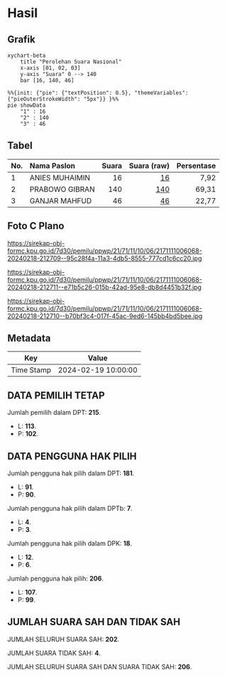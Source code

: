# Hasil

## Grafik

```mermaid
xychart-beta
    title "Perolehan Suara Nasional"
    x-axis [01, 02, 03]
    y-axis "Suara" 0 --> 140
    bar [16, 140, 46]
```

```mermaid
%%{init: {"pie": {"textPosition": 0.5}, "themeVariables": {"pieOuterStrokeWidth": "5px"}} }%%
pie showData
    "1" : 16
    "2" : 140
    "3" : 46
```

## Tabel

| No. | Nama Paslon    | Suara | Suara (raw) | Persentase |
|:--- |:-------------- | -----:| -----------:| ----------:|
| 1   | ANIES MUHAIMIN | 16    | [16][p-1]   | 7,92       |
| 2   | PRABOWO GIBRAN | 140   | [140][p-2]  | 69,31      |
| 3   | GANJAR MAHFUD  | 46    | [46][p-3]   | 22,77      |


[p-1]: https://github.com/gigit-pemilu/pemilu-2024/blob/main/pilpres/hitung-suara/sub/21-kepulauan-riau/sub/71-kota-batam/sub/11-sagulung/sub/1006-sungai-pelunggut/sub/068-tps/sub/paslon-1.txt
[p-2]: https://github.com/gigit-pemilu/pemilu-2024/blob/main/pilpres/hitung-suara/sub/21-kepulauan-riau/sub/71-kota-batam/sub/11-sagulung/sub/1006-sungai-pelunggut/sub/068-tps/sub/paslon-2.txt
[p-3]: https://github.com/gigit-pemilu/pemilu-2024/blob/main/pilpres/hitung-suara/sub/21-kepulauan-riau/sub/71-kota-batam/sub/11-sagulung/sub/1006-sungai-pelunggut/sub/068-tps/sub/paslon-3.txt

## Foto C Plano

https://sirekap-obj-formc.kpu.go.id/7d30/pemilu/ppwp/21/71/11/10/06/2171111006068-20240218-212709--95c28f4a-11a3-4db5-8555-777cd1c6cc20.jpg

https://sirekap-obj-formc.kpu.go.id/7d30/pemilu/ppwp/21/71/11/10/06/2171111006068-20240218-212711--e71b5c26-015b-42ad-95e8-db8d4451b32f.jpg

https://sirekap-obj-formc.kpu.go.id/7d30/pemilu/ppwp/21/71/11/10/06/2171111006068-20240218-212710--b70bf3c4-017f-45ac-9ed6-145bb4bd5bee.jpg


## Metadata

| Key        | Value               |
| ---------- | ------------------- |
| Time Stamp | 2024-02-19 10:00:00 |


## DATA PEMILIH TETAP

Jumlah pemilih dalam DPT: **215**.
 * L: **113**.
 * P: **102**.

## DATA PENGGUNA HAK PILIH

Jumlah pengguna hak pilih dalam DPT: **181**.
 * L: **91**.
 * P: **90**.

Jumlah pengguna hak pilih dalam DPTb: **7**.
 * L: **4**.
 * P: **3**.

Jumlah pengguna hak pilih dalam DPK: **18**.
 * L: **12**.
 * P: **6**.

Jumlah pengguna hak pilih: **206**.
 * L: **107**.
 * P: **99**.

## JUMLAH SUARA SAH DAN TIDAK SAH

JUMLAH SELURUH SUARA SAH: **202**.

JUMLAH SUARA TIDAK SAH: **4**.

JUMLAH SELURUH SUARA SAH DAN SUARA TIDAK SAH: **206**.



